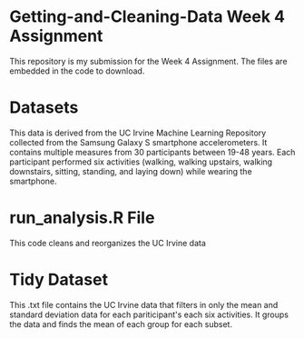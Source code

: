 # Getting-and-Cleaning-Data Week 4 Assignment
This repository is my submission for the Week 4 Assignment. The files are embedded in the code to download. 

# Datasets
This data is derived from the UC Irvine Machine Learning Repository collected from the Samsung Galaxy S smartphone accelerometers. It contains multiple measures from 30 participants between 19-48 years. Each participant performed six activities (walking, walking upstairs, walking downstairs, sitting, standing, and laying down) while wearing the smartphone. 

# run_analysis.R File
This code cleans and reorganizes the UC Irvine data 

# Tidy Dataset
This .txt file contains the UC Irvine data that filters in only the mean and standard deviation data for each pariticipant's each six activities. It groups the data and finds the mean of each group for each subset.
